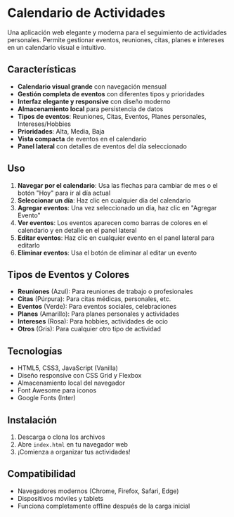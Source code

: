 # Calendario de Actividades

Una aplicación web elegante y moderna para el seguimiento de actividades personales. Permite gestionar eventos, reuniones, citas, planes e intereses en un calendario visual e intuitivo.

## Características

- **Calendario visual grande** con navegación mensual
- **Gestión completa de eventos** con diferentes tipos y prioridades
- **Interfaz elegante y responsive** con diseño moderno
- **Almacenamiento local** para persistencia de datos
- **Tipos de eventos**: Reuniones, Citas, Eventos, Planes personales, Intereses/Hobbies
- **Prioridades**: Alta, Media, Baja
- **Vista compacta** de eventos en el calendario
- **Panel lateral** con detalles de eventos del día seleccionado

## Uso

1. **Navegar por el calendario**: Usa las flechas para cambiar de mes o el botón "Hoy" para ir al día actual
2. **Seleccionar un día**: Haz clic en cualquier día del calendario
3. **Agregar eventos**: Una vez seleccionado un día, haz clic en "Agregar Evento"
4. **Ver eventos**: Los eventos aparecen como barras de colores en el calendario y en detalle en el panel lateral
5. **Editar eventos**: Haz clic en cualquier evento en el panel lateral para editarlo
6. **Eliminar eventos**: Usa el botón de eliminar al editar un evento

## Tipos de Eventos y Colores

- **Reuniones** (Azul): Para reuniones de trabajo o profesionales
- **Citas** (Púrpura): Para citas médicas, personales, etc.
- **Eventos** (Verde): Para eventos sociales, celebraciones
- **Planes** (Amarillo): Para planes personales y actividades
- **Intereses** (Rosa): Para hobbies, actividades de ocio
- **Otros** (Gris): Para cualquier otro tipo de actividad

## Tecnologías

- HTML5, CSS3, JavaScript (Vanilla)
- Diseño responsive con CSS Grid y Flexbox
- Almacenamiento local del navegador
- Font Awesome para iconos
- Google Fonts (Inter)

## Instalación

1. Descarga o clona los archivos
2. Abre `index.html` en tu navegador web
3. ¡Comienza a organizar tus actividades!

## Compatibilidad

- Navegadores modernos (Chrome, Firefox, Safari, Edge)
- Dispositivos móviles y tablets
- Funciona completamente offline después de la carga inicial
